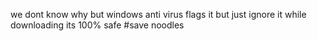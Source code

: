 we dont know why but windows anti virus flags it but just ignore it while downloading its 100% safe
#save noodles
